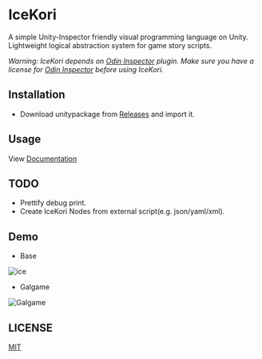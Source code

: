# IceKori
A simple Unity-Inspector friendly visual programming language on Unity. Lightweight logical abstraction system for game story scripts.

*Warning: IceKori depends on [Odin Inspector](https://odininspector.com/) plugin. Make sure you have a license for [Odin Inspector](https://odininspector.com/) before using IceKori.*

## Installation
+ Download unitypackage from [Releases](https://github.com/molingyu/IceKori/releases) and import it.

## Usage
View [Documentation](./Docs/Readme.md)

## TODO
+ Prettify debug print.
+ Create IceKori Nodes from external script(e.g. json/yaml/xml).

## Demo
+ Base

![ice](./DocRes/baseDemo.png)
+ Galgame

![Galgame](./DocRes/galgameDemo.png)

## LICENSE
[MIT](./LICENSE)